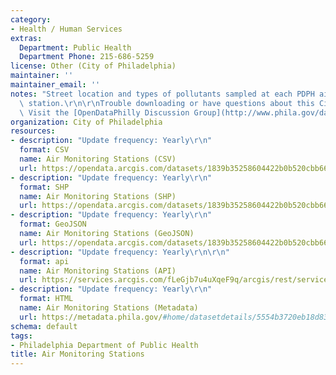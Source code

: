 ```yaml
---
category:
- Health / Human Services
extras:
  Department: Public Health
  Department Phone: 215-686-5259
license: Other (City of Philadelphia)
maintainer: ''
maintainer_email: ''
notes: "Street location and types of pollutants sampled at each PDPH air monitoring\
  \ station.\r\n\r\nTrouble downloading or have questions about this City dataset?\
  \ Visit the [OpenDataPhilly Discussion Group](http://www.phila.gov/data/discuss/)"
organization: City of Philadelphia
resources:
- description: "Update frequency: Yearly\r\n"
  format: CSV
  name: Air Monitoring Stations (CSV)
  url: https://opendata.arcgis.com/datasets/1839b35258604422b0b520cbb668df0d_0.csv
- description: "Update frequency: Yearly\r\n"
  format: SHP
  name: Air Monitoring Stations (SHP)
  url: https://opendata.arcgis.com/datasets/1839b35258604422b0b520cbb668df0d_0.zip
- description: "Update frequency: Yearly\r\n"
  format: GeoJSON
  name: Air Monitoring Stations (GeoJSON)
  url: https://opendata.arcgis.com/datasets/1839b35258604422b0b520cbb668df0d_0.geojson
- description: "Update frequency: Yearly\r\n\r\n"
  format: api
  name: Air Monitoring Stations (API)
  url: https://services.arcgis.com/fLeGjb7u4uXqeF9q/arcgis/rest/services/Air_Monitoring_Stations/FeatureServer/0/query?outFields=*&where=1%3D1
- description: "Update frequency: Yearly\r\n"
  format: HTML
  name: Air Monitoring Stations (Metadata)
  url: https://metadata.phila.gov/#home/datasetdetails/5554b3720eb18d837ab45ae2/representationdetails/5554b78cecbb7bb358453714/
schema: default
tags:
- Philadelphia Department of Public Health
title: Air Monitoring Stations
---
```

